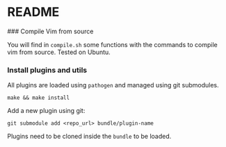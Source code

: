 # README 

### Compile Vim from source

You will find in `compile.sh` some functions with the commands to compile vim
from source. Tested on Ubuntu. 


### Install plugins and utils

All plugins are loaded using `pathogen` and managed using git submodules.

```
make && make install
```

Add a new plugin using git:

```
git submodule add <repo_url> bundle/plugin-name
```

Plugins need to be cloned inside the `bundle` to be loaded.

